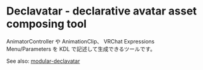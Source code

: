 # Declavatar - declarative avatar asset composing tool

AnimatorController や AnimationClip、 VRChat Expressions Menu/Parameters を KDL で記述して生成できるツールです。

See also: [modular-declavatar](https://github.com/kb10uy/modular-declavatar)
